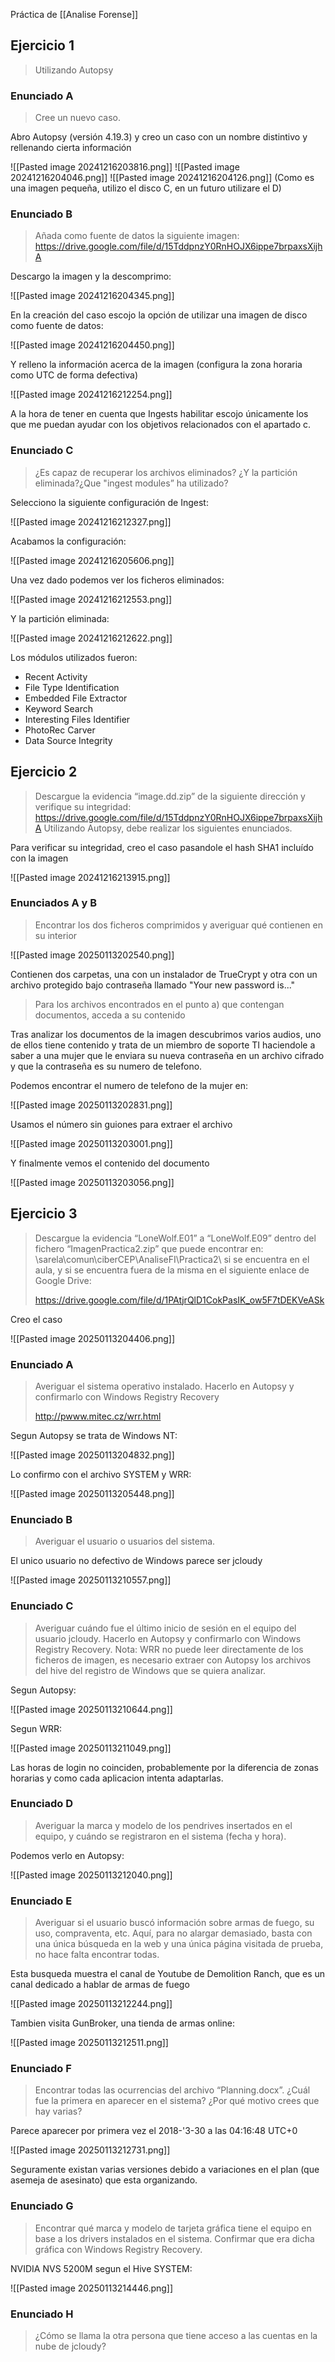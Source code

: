 
Práctica de [[Analise Forense]]

## Ejercicio 1

> Utilizando Autopsy
### Enunciado A

> Cree un nuevo caso.

Abro Autopsy (versión 4.19.3) y creo un caso con un nombre distintivo y rellenando cierta información

![[Pasted image 20241216203816.png]]
![[Pasted image 20241216204046.png]]
![[Pasted image 20241216204126.png]]
(Como es una imagen pequeña, utilizo el disco C, en un futuro utilizare el D)
### Enunciado B

>Añada como fuente de datos la siguiente imagen: 
>https://drive.google.com/file/d/15TddpnzY0RnHOJX6ippe7brpaxsXijhA

Descargo la imagen y la descomprimo:

![[Pasted image 20241216204345.png]]

En la creación del caso escojo la opción de utilizar una imagen de disco como fuente de datos:

![[Pasted image 20241216204450.png]]

Y relleno la información acerca de la imagen (configura la zona horaria como UTC de forma defectiva)

![[Pasted image 20241216212254.png]]

A la hora de tener en cuenta que Ingests habilitar escojo únicamente los que me puedan ayudar con los objetivos relacionados con el apartado c.

### Enunciado C

>¿Es capaz de recuperar los archivos eliminados? ¿Y la partición eliminada?¿Que "ingest modules” ha utilizado?

Selecciono la siguiente configuración de Ingest:

![[Pasted image 20241216212327.png]]

Acabamos la configuración:

![[Pasted image 20241216205606.png]]

Una vez dado podemos ver los ficheros eliminados:

![[Pasted image 20241216212553.png]]

Y la partición eliminada:

![[Pasted image 20241216212622.png]]

Los módulos utilizados fueron:

- Recent Activity
- File Type Identification
- Embedded File Extractor
- Keyword Search
- Interesting Files Identifier
- PhotoRec Carver
- Data Source Integrity

## Ejercicio 2

>Descargue la evidencia “image.dd.zip” de la siguiente dirección y verifique su integridad:
>https://drive.google.com/file/d/15TddpnzY0RnHOJX6ippe7brpaxsXijhA
>Utilizando Autopsy, debe realizar los siguientes enunciados.

Para verificar su integridad, creo el caso pasandole el hash SHA1 incluído con la imagen

![[Pasted image 20241216213915.png]]

### Enunciados A y B

> Encontrar los dos ficheros comprimidos y averiguar qué contienen en su interior

![[Pasted image 20250113202540.png]]

Contienen dos carpetas, una con un instalador de TrueCrypt y otra con un archivo protegido bajo contraseña llamado "Your new password is..."

>Para los archivos encontrados en el punto a) que contengan documentos, acceda a su contenido

Tras analizar los documentos de la imagen descubrimos varios audios, uno de ellos tiene contenido y trata de un miembro de soporte TI haciendole a saber a una mujer que le enviara su nueva contraseña en un archivo cifrado y que la contraseña es su numero de telefono.

Podemos encontrar el numero de telefono de la mujer en:

![[Pasted image 20250113202831.png]]

Usamos el número sin guiones para extraer el archivo

![[Pasted image 20250113203001.png]]

Y finalmente vemos el contenido del documento

![[Pasted image 20250113203056.png]]

## Ejercicio 3

> Descargue la evidencia “LoneWolf.E01” a “LoneWolf.E09” dentro del fichero “ImagenPractica2.zip” que puede encontrar en: \\sarela\comun\ciberCEP\AnaliseFI\Practica2\ si se encuentra en el aula, y si se encuentra fuera de la misma en el siguiente enlace de Google Drive:
>
>https://drive.google.com/file/d/1PAtjrQlD1CokPasIK_ow5F7tDEKVeASk

Creo el caso

![[Pasted image 20250113204406.png]]
### Enunciado A

>Averiguar el sistema operativo instalado. Hacerlo en Autopsy y confirmarlo con Windows Registry Recovery
>
>http://pwww.mitec.cz/wrr.html

Segun Autopsy se trata de Windows NT:

![[Pasted image 20250113204832.png]]

Lo confirmo con el archivo SYSTEM y WRR:

![[Pasted image 20250113205448.png]]
### Enunciado B

>Averiguar el usuario o usuarios del sistema.

El unico usuario no defectivo de Windows parece ser jcloudy

![[Pasted image 20250113210557.png]]
### Enunciado C

>Averiguar cuándo fue el último inicio de sesión en el equipo del usuario jcloudy. Hacerlo en Autopsy y confirmarlo con Windows Registry Recovery. Nota: WRR no puede leer directamente de los ficheros de imagen, es necesario extraer con Autopsy los archivos del hive del registro de Windows que se quiera analizar.

Segun Autopsy:

![[Pasted image 20250113210644.png]]

Segun WRR:

![[Pasted image 20250113211049.png]]

Las horas de login no coinciden, probablemente por la diferencia de zonas horarias y como cada aplicacion intenta adaptarlas.
### Enunciado D

>Averiguar la marca y modelo de los pendrives insertados en el equipo, y cuándo se registraron en el sistema (fecha y hora).

Podemos verlo en Autopsy:

![[Pasted image 20250113212040.png]]

### Enunciado E

>Averiguar si el usuario buscó información sobre armas de fuego, su uso, compraventa, etc. Aquí, para no alargar demasiado, basta con una única búsqueda en la web y una única página visitada de prueba, no hace falta encontrar todas.

Esta busqueda muestra el canal de Youtube de Demolition Ranch, que es un canal dedicado a hablar de armas de fuego

![[Pasted image 20250113212244.png]]

Tambien visita GunBroker, una tienda de armas online:

![[Pasted image 20250113212511.png]]

### Enunciado F

>Encontrar todas las ocurrencias del archivo “Planning.docx”. ¿Cuál fue la primera en aparecer en el sistema? ¿Por qué motivo crees que hay varias?

Parece aparecer por primera vez el 2018-'3-30 a las 04:16:48 UTC+0

![[Pasted image 20250113212731.png]]

Seguramente existan varias versiones debido a variaciones en el plan (que asemeja de asesinato) que esta organizando.
### Enunciado G

>Encontrar qué marca y modelo de tarjeta gráfica tiene el equipo en base a los drivers instalados en el sistema. Confirmar que era dicha gráfica con Windows Registry Recovery.

NVIDIA NVS 5200M segun el Hive SYSTEM:

![[Pasted image 20250113214446.png]]
### Enunciado H

>¿Cómo se llama la otra persona que tiene acceso a las cuentas en la nube de jcloudy?

